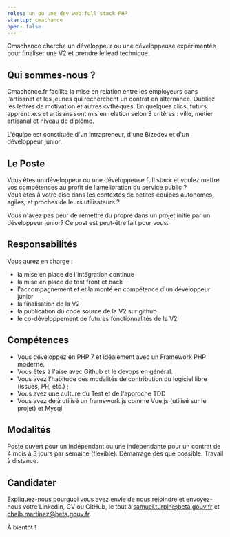 ```yaml
---
roles: un ou une dev web full stack PHP
startup: cmachance
open: false
---
```


Cmachance cherche un développeur ou une développeuse expérimentée pour finaliser une V2 et prendre le lead technique.

<!--more-->

## Qui sommes-nous ?

Cmachance.fr facilite la mise en relation entre les employeurs dans l’artisanat et les jeunes qui recherchent un contrat en alternance. Oubliez les lettres de motivation et autres cvthéques. En quelques clics, futurs apprenti.e.s et artisans sont mis en relation selon 3 critères : ville, métier artisanal et niveau de diplôme.

L'équipe est constituée d'un intrapreneur, d'une Bizedev et d'un développeur junior. 

## Le Poste

Vous êtes un développeur ou une développeuse full stack et voulez mettre vos compétences au profit de l’amélioration du service public ?  
Vous êtes à votre aise dans les contextes de petites équipes autonomes, agiles, et proches de leurs utilisateurs ?  

Vous n'avez pas peur de remettre du propre dans un projet initié par un développeur junior? 
Ce post est peut-être fait pour vous. 

## Responsabilités

Vous aurez en charge : 

- la mise en place de l'intégration continue
- la mise en place de test front et back 
- l'accompagnement et et la monté en compétence d'un développeur junior 
- la finalisation de la V2
- la publication du code source de la V2 sur github
- le co-développement de futures fonctionnalités de la V2


## Compétences

- Vous développez en PHP 7 et idéalement avec un Framework PHP moderne. 
- Vous êtes à l'aise avec Github et le devops en général. 
- Vous avez l’habitude des modalités de contribution du logiciel libre (issues, PR, etc.) ;
- Vous avez une culture du Test et de l'approche TDD 
- Vous avez déjà utilisé un framework js comme Vue.js (utilisé sur le projet) et Mysql

## Modalités

Poste ouvert pour un indépendant ou une indépendante pour un contrat de 4 mois à 3 jours par semaine (flexible). Démarrage dès que possible. Travail à distance.

## Candidater

Expliquez-nous pourquoi vous avez envie de nous rejoindre et envoyez-nous votre LinkedIn, CV ou GitHub, le tout à [samuel.turpin@beta.gouv.fr](mailto:samuel.turpin@beta.gouv.fr) et [chaib.martinez@beta.gouv.fr](mailto:chaib.martinez@beta.gouv.fr).

À bientôt !











